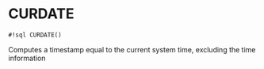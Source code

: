 # CURDATE

`#!sql CURDATE()`

Computes a timestamp equal to the current system time, excluding the
time information
